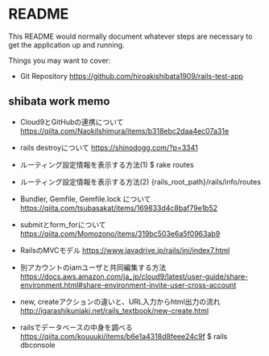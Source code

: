 # README

This README would normally document whatever steps are necessary to get the
application up and running.

Things you may want to cover:
* Git Repository
https://github.com/hiroakishibata1909/rails-test-app


## shibata work memo

* Cloud9とGitHubの連携について
https://qiita.com/NaokiIshimura/items/b318ebc2daa4ec07a31e

* rails destroyについて
https://shinodogg.com/?p=3341

* ルーティング設定情報を表示する方法(1)
$ rake routes

* ルーティング設定情報を表示する方法(2)
{rails_root_path}/rails/info/routes

* Bundler, Gemfile, Gemfile.lock について
https://qiita.com/tsubasakat/items/169833d4c8baf79e1b52

* submitとform_forについて
https://qiita.com/Momozono/items/319bc503e6a5f0963ab9

* RailsのMVCモデル
https://www.javadrive.jp/rails/ini/index7.html

* 別アカウントのiamユーザと共同編集する方法
https://docs.aws.amazon.com/ja_jp/cloud9/latest/user-guide/share-environment.html#share-environment-invite-user-cross-account

* new, createアクションの違いと、URL入力からhtml出力の流れ
http://igarashikuniaki.net/rails_textbook/new-create.html

* railsでデータベースの中身を調べる
https://qiita.com/kouuuki/items/b6e1a4318d8feee24c9f
$ rails dbconsole
